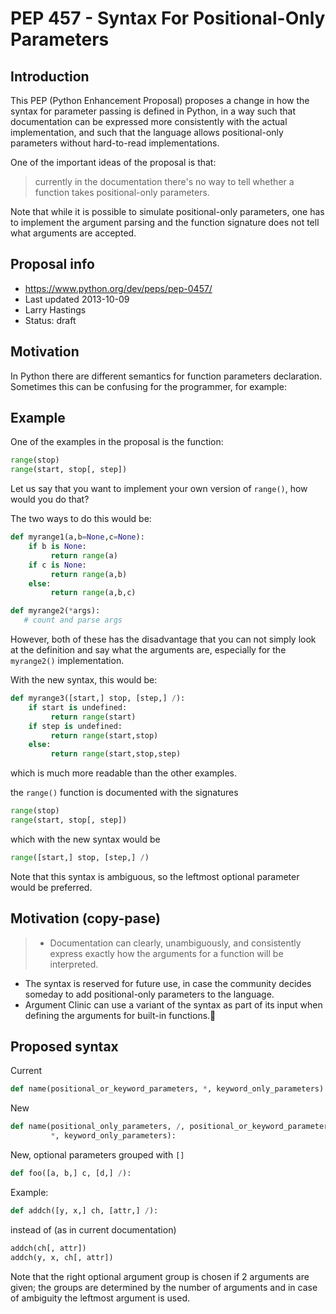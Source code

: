 PEP 457 - Syntax For Positional-Only Parameters
===============

## Introduction
This PEP (Python Enhancement Proposal) proposes a change in how the syntax for parameter passing is
defined in Python, in a way such that documentation can be expressed more consistently with the actual implementation, and such that the language allows positional-only parameters without hard-to-read implementations.

One of the important ideas of the proposal is that:
> currently in the documentation there's no way to tell whether a function takes positional-only parameters. 

Note that while it is possible to simulate positional-only parameters, one has to implement the argument parsing and the function signature does not tell what arguments are accepted.

## Proposal info
* https://www.python.org/dev/peps/pep-0457/
* Last updated 2013-10-09
* Larry Hastings <larry at hastings.org>
* Status: draft

## Motivation
In Python there are different semantics for function parameters declaration. Sometimes this can be confusing for the programmer, for example:

## Example
One of the examples in the proposal is the function:
```python
range(stop)
range(start, stop[, step])
```

Let us say that you want to implement your own version of `range()`, how would you do that?

The two ways to do this would be:
```python
def myrange1(a,b=None,c=None):
    if b is None:
         return range(a)
    if c is None:
         return range(a,b)
    else:
         return range(a,b,c)

def myrange2(*args):
   # count and parse args
```

However, both of these has the disadvantage that you can not simply look at the definition and say what the arguments are, especially for the `myrange2()` implementation.

With the new syntax, this would be:

```python
def myrange3([start,] stop, [step,] /):
    if start is undefined:
         return range(start)
    if step is undefined:
         return range(start,stop)
    else:
         return range(start,stop,step)

```

which is much more readable than the other examples. 

the `range()` function is documented with the signatures
```python
range(stop)
range(start, stop[, step])
```
which with the new syntax would be
```python
range([start,] stop, [step,] /)
```
Note that this syntax is ambiguous, so the leftmost optional parameter would be preferred.

## Motivation (copy-pase)
> * Documentation can clearly, unambiguously, and consistently express exactly how the arguments for a function will be interpreted.
* The syntax is reserved for future use, in case the community decides someday to add positional-only parameters to the language.
* Argument Clinic can use a variant of the syntax as part of its input when defining the arguments for built-in functions.


## Proposed syntax
Current
```python
def name(positional_or_keyword_parameters, *, keyword_only_parameters):
```

New
```python
def name(positional_only_parameters, /, positional_or_keyword_parameters,
         *, keyword_only_parameters):
```

New, optional parameters grouped with `[]`
```python
def foo([a, b,] c, [d,] /):
```

Example:
```python
def addch([y, x,] ch, [attr,] /):
```
instead of (as in current documentation)
```python
addch(ch[, attr])
addch(y, x, ch[, attr])
```

Note that the right optional argument group is chosen if 2 arguments are given; the groups are determined by the number of arguments and in case of ambiguity the leftmost argument is used.
